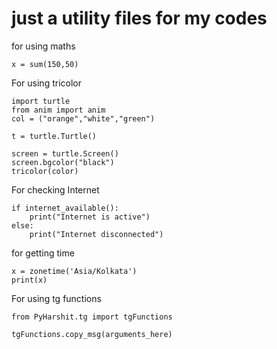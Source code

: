 # just a utility files for my codes


for using maths
```
x = sum(150,50)
```

For using tricolor

```
import turtle
from anim import anim
col = ("orange","white","green")

t = turtle.Turtle()

screen = turtle.Screen()
screen.bgcolor("black")
tricolor(color)
```
For checking Internet
```
if internet_available():
    print("Internet is active")
else:
    print("Internet disconnected")

```
for getting time
```
x = zonetime('Asia/Kolkata')
print(x)
```

For using tg functions 
```
from PyHarshit.tg import tgFunctions 

tgFunctions.copy_msg(arguments_here)
```
